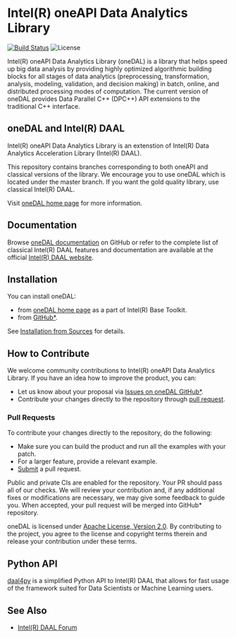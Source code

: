 <!--
******************************************************************************
* Copyright 2014-2019 Intel Corporation
*
* Licensed under the Apache License, Version 2.0 (the "License");
* you may not use this file except in compliance with the License.
* You may obtain a copy of the License at
*
*     http://www.apache.org/licenses/LICENSE-2.0
*
* Unless required by applicable law or agreed to in writing, software
* distributed under the License is distributed on an "AS IS" BASIS,
* WITHOUT WARRANTIES OR CONDITIONS OF ANY KIND, either express or implied.
* See the License for the specific language governing permissions and
* limitations under the License.
*******************************************************************************/-->

# Intel(R) oneAPI Data Analytics Library
[![Build Status](https://dev.azure.com/daal/DAAL/_apis/build/status/intel.daal?branchName=master)](https://dev.azure.com/daal/DAAL/_build/latest?definitionId=3&branchName=master) ![License](https://img.shields.io/github/license/intel/daal.svg)


Intel(R) oneAPI Data Analytics Library (oneDAL) is a library that helps speed up big data analysis 
by providing highly optimized algorithmic building blocks for all stages of data analytics 
(preprocessing, transformation, analysis, modeling, validation, and decision making) 
in batch, online, and distributed processing modes of computation. 
The current version of oneDAL provides Data Parallel C++ (DPC++) API extensions to the traditional C++ interface.

## oneDAL and Intel(R) DAAL

Intel(R) oneAPI Data Analytics Library is an extenstion of Intel(R) Data Analytics Acceleration Library (Intel(R) DAAL). 

This repository contains branches corresponding to both oneAPI and classical versions of the library. We encourage you to use oneDAL which is located under the master branch. If you want the gold quality library, use classical Intel(R) DAAL. 

Visit [oneDAL home page](https://software.intel.com/en-us/oneapi/onedal) for more information.

## Documentation

Browse [oneDAL documentation](https://github.com/pages/intel/daal/index.html) on GitHub or refer to the complete list of classical Intel(R) DAAL features and documentation are available at the official [Intel(R) DAAL website](https://software.intel.com/en-us/daal).

## Installation

You can install oneDAL: 

- from [oneDAL home page](https://software.intel.com/en-us/oneapi/onedal) as a part of Intel(R) Base Toolkit.
- from [GitHub\*](https://github.com/intel/daal/releases).

See [Installation from Sources](INSTALL.md) for details.

## How to Contribute
We welcome community contributions to Intel(R) oneAPI Data Analytics Library. If you have an idea how to improve the product, you can:

* Let us know about your proposal via [Issues on oneDAL GitHub\*](https://github.com/intel/daal/issues).
* Contribute your changes directly to the repository through [pull request](#pull-requests). 

### Pull Requests

To contribute your changes directly to the repository, do the following:
- Make sure you can build the product and run all the examples with your patch.
- For a larger feature, provide a relevant example.
- [Submit](https://github.com/intel/daal/pulls) a pull request.

Public and private CIs are enabled for the repository. Your PR should pass all of our checks. We will review your contribution and, if any additional fixes or modifications are necessary, we may give some feedback to guide you. When accepted, your pull request will be merged into GitHub* repository.

oneDAL is licensed under [Apache License, Version 2.0](http://www.apache.org/licenses/LICENSE-2.0). By contributing to the project, you agree to the license and copyright terms therein and release your contribution under these terms.

## Python API

[daal4py](https://github.com/IntelPython/daal4py) is a simplified Python API to Intel(R) DAAL that allows for fast usage of the framework suited for Data Scientists or Machine Learning users.

## See Also

* [Intel(R) DAAL Forum](https://software.intel.com/en-us/forums/intel-data-analytics-acceleration-library)

